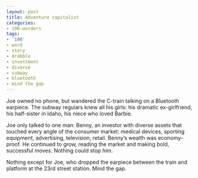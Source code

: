 ```yaml
---
layout: post
title: Adventure capitalist
categories:
- 100-worders
tags:
- '100'
- word
- story
- drabble
- investment
- diverse
- subway
- bluetooth
- mind the gap
---
```

Joe owned no phone, but wandered the C-train talking on a Bluetooth earpiece. The subway regulars knew all his girls: his dramatic ex-girlfriend, his half-sister in Idaho, his niece who loved Barbie.

Joe only talked to one man: Benny, an investor with diverse assets that touched every angle of the consumer market: medical devices, sporting equipment, advertising, television, retail. Benny’s wealth was economy-proof. He continued to grow, reading the market and making bold, successful moves. Nothing could stop him.

Nothing except for Joe, who dropped the earpiece between the train and platform at the 23rd street station. Mind the gap.

